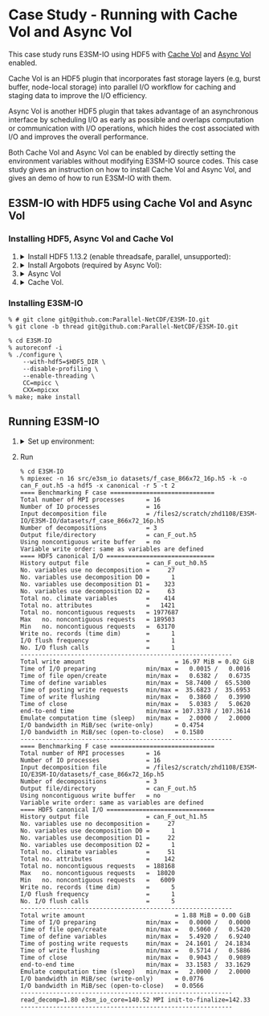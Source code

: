 # Case Study - Running with Cache Vol and Async Vol
This case study runs E3SM-IO using HDF5 with [Cache Vol](https://github.com/hpc-io/vol-cache) and [Async Vol](https://github.com/hpc-io/vol-async) enabled. 

Cache Vol is an HDF5 plugin that incorporates fast storage layers (e.g, burst buffer, node-local storage) into parallel I/O workflow for caching and staging data to improve the I/O efficiency. 

Async Vol is another HDF5 plugin that takes advantage of an asynchronous interface by scheduling I/O as early as possible and overlaps computation or communication with I/O operations, which hides the cost associated with I/O and improves the overall performance. 

Both Cache Vol and Async Vol can be enabled by directly setting the environment variables without modifying E3SM-IO source codes. This case study gives an instruction on how to install Cache Vol and Async Vol, and gives an demo of how to run E3SM-IO with them.

## E3SM-IO with HDF5 using Cache Vol and Async Vol
### Installing HDF5, Async Vol and Cache Vol

1. <details> <summary>Install HDF5 1.13.2 (enable threadsafe, parallel, unsupported):</summary>

    ```shell
    % export $HDF5_DIR=#path to the directory to install HDF5
    % wget https://support.hdfgroup.org/ftp/HDF5/releases/hdf5-1.13/hdf5-1.13.2/src/hdf5-1.13.2.tar.gz
    % tar -xf hdf5-1.13.2.tar.gz
    % cd hdf5-1.13.2
    
    % ./configure --prefix=$HDF5_DIR --enable-parallel --enable-threadsafe --enable-unsupported CC=mpicc CXX=mpicxx
    % make; make install 
    ```

    </details>
1. <details> <summary>Install Argobots (required by Async Vol):</summary>

    ```shell
    % export $ABT_DIR=#path to the directory to install Argobots
    % git clone https://github.com/pmodels/argobots.git
    % cd argobots
    % ./autogen.sh
    
    % ./configure --prefix=$ABT_DIR CC=mpicc CXX=mpicxx
    % make; make install
    ```
    </details>

1. <details> <summary>Async Vol</summary>

    ```shell
    % export HDF5_DIR=#path to hdf5 install dir # already set when installing HDF5
    % export ABT_DIR=#path to argobots install dir # already set when installing Argobots
    % export ASYNC_DIR=#path to the directory to install Async Vol
    % export HDF5_ROOT=${HDF5_DIR}

    % git clone https://github.com/hpc-io/vol-async.git
    % cd vol-async; mkdir build; cd build
    % CC=mpicc CXX=mpicxx cmake .. -DCMAKE_INSTALL_PREFIX=$ASYNC_DIR
    % make; make install
    ```
    </details>

1. <details> <summary>Cache Vol.</summary>

    ```shell
    % export ABT_DIR=#path to argobots install dir # already set when installing Argobots
    % export ASYNC_DIR=#path to Async Vol install dir # already set when installing Async Vol
    % export CAHCE_DIR=#path to the directory to install Cache Vol

    % git clone https://github.com/hpc-io/vol-cache.git
    % cd vol-cache; mkdir build; cd build
    % export LD_LIBRARY_PATH="$ABT_DIR/lib:$LD_LIBRARY_PATH"
    % CC=mpicc CXX=mpicxx HDF5_VOL_DIR=$ASYNC_DIR cmake .. -DCMAKE_INSTALL_PREFIX=$CAHCE_DIR
    % make; make install
    ```
    </details>

### Installing E3SM-IO
```shell
% # git clone git@github.com:Parallel-NetCDF/E3SM-IO.git
% git clone -b thread git@github.com:Parallel-NetCDF/E3SM-IO.git

% cd E3SM-IO
% autoreconf -i
% ./configure \
    --with-hdf5=$HDF5_DIR \
    --disable-profiling \
    --enable-threading \
    CC=mpicc \
    CXX=mpicxx
% make; make install
```

## Running E3SM-IO
1. <details> <summary>Set up environment:</summary>

    ```shell
    export HDF5_DIR=#path to hdf5 install dir
    export HDF5_ROOT=$HDF5_DIR
    export ABT_DIR=#path to argobots install dir
    export ASYNC_DIR=#path to async vol install dir
    export CACHE_DIR=#path to cache vol install dir

    export HDF5_PLUGIN_PATH=$CACHE_DIR/lib:$ASYNC_DIR/lib
    export LD_LIBRARY_PATH=$HDF5_PLUGIN_PATH:$ABT_DIR/lib:$HDF5_DIR/lib:$LD_LIBRARY_PATH
    export HDF5_VOL_CONNECTOR="cache_ext config=cache_1.cfg;under_vol=512;under_info={under_vol=0;under_info={}}"
    ```
    </details>

2. Run
    ```shell
    % cd E3SM-IO
    % mpiexec -n 16 src/e3sm_io datasets/f_case_866x72_16p.h5 -k -o can_F_out.h5 -a hdf5 -x canonical -r 5 -t 2
    ==== Benchmarking F case =============================
    Total number of MPI processes      = 16
    Number of IO processes             = 16
    Input decomposition file           = /files2/scratch/zhd1108/E3SM-IO/E3SM-IO/datasets/f_case_866x72_16p.h5
    Number of decompositions           = 3
    Output file/directory              = can_F_out.h5
    Using noncontiguous write buffer   = no
    Variable write order: same as variables are defined
    ==== HDF5 canonical I/O ==============================
    History output file                = can_F_out_h0.h5
    No. variables use no decomposition =     27
    No. variables use decomposition D0 =      1
    No. variables use decomposition D1 =    323
    No. variables use decomposition D2 =     63
    Total no. climate variables        =    414
    Total no. attributes               =   1421
    Total no. noncontiguous requests   = 1977687
    Max   no. noncontiguous requests   = 189503
    Min   no. noncontiguous requests   =  63170
    Write no. records (time dim)       =      1
    I/O flush frequency                =      1
    No. I/O flush calls                =      1
    -----------------------------------------------------------
    Total write amount                         = 16.97 MiB = 0.02 GiB
    Time of I/O preparing              min/max =   0.0015 /   0.0016
    Time of file open/create           min/max =   0.6382 /   0.6735
    Time of define variables           min/max =  58.7400 /  65.5300
    Time of posting write requests     min/max =  35.6823 /  35.6953
    Time of write flushing             min/max =   0.3860 /   0.3990
    Time of close                      min/max =   5.0383 /   5.0620
    end-to-end time                    min/max = 107.3378 / 107.3614
    Emulate computation time (sleep)   min/max =   2.0000 /   2.0000
    I/O bandwidth in MiB/sec (write-only)      = 0.4754
    I/O bandwidth in MiB/sec (open-to-close)   = 0.1580
    -----------------------------------------------------------
    ==== Benchmarking F case =============================
    Total number of MPI processes      = 16
    Number of IO processes             = 16
    Input decomposition file           = /files2/scratch/zhd1108/E3SM-IO/E3SM-IO/datasets/f_case_866x72_16p.h5
    Number of decompositions           = 3
    Output file/directory              = can_F_out.h5
    Using noncontiguous write buffer   = no
    Variable write order: same as variables are defined
    ==== HDF5 canonical I/O ==============================
    History output file                = can_F_out_h1.h5
    No. variables use no decomposition =     27
    No. variables use decomposition D0 =      1
    No. variables use decomposition D1 =     22
    No. variables use decomposition D2 =      1
    Total no. climate variables        =     51
    Total no. attributes               =    142
    Total no. noncontiguous requests   = 188168
    Max   no. noncontiguous requests   =  18020
    Min   no. noncontiguous requests   =   6009
    Write no. records (time dim)       =      5
    I/O flush frequency                =      1
    No. I/O flush calls                =      5
    -----------------------------------------------------------
    Total write amount                         = 1.88 MiB = 0.00 GiB
    Time of I/O preparing              min/max =   0.0000 /   0.0000
    Time of file open/create           min/max =   0.5060 /   0.5420
    Time of define variables           min/max =   5.4920 /   6.9240
    Time of posting write requests     min/max =  24.1601 /  24.1834
    Time of write flushing             min/max =   0.5714 /   0.5886
    Time of close                      min/max =   0.9043 /   0.9089
    end-to-end time                    min/max =  33.1583 /  33.1629
    Emulate computation time (sleep)   min/max =   2.0000 /   2.0000
    I/O bandwidth in MiB/sec (write-only)      = 0.0776
    I/O bandwidth in MiB/sec (open-to-close)   = 0.0566
    -----------------------------------------------------------
    read_decomp=1.80 e3sm_io_core=140.52 MPI init-to-finalize=142.33
    -----------------------------------------------------------
    ```